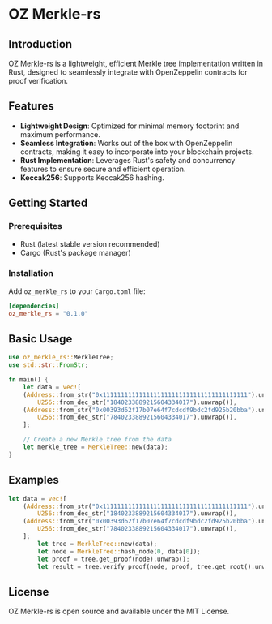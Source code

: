 # OZ Merkle-rs

## Introduction

OZ Merkle-rs is a lightweight, efficient Merkle tree implementation written in Rust, designed to seamlessly integrate with OpenZeppelin contracts for proof verification.

## Features

- **Lightweight Design**: Optimized for minimal memory footprint and maximum performance.
- **Seamless Integration**: Works out of the box with OpenZeppelin contracts, making it easy to incorporate into your blockchain projects.
- **Rust Implementation**: Leverages Rust's safety and concurrency features to ensure secure and efficient operation.
- **Keccak256**: Supports Keccak256 hashing.

## Getting Started

### Prerequisites

- Rust (latest stable version recommended)
- Cargo (Rust's package manager)

### Installation

Add `oz_merkle_rs` to your `Cargo.toml` file:

```toml
[dependencies]
oz_merkle_rs = "0.1.0"
```

## Basic Usage

```rust
use oz_merkle_rs::MerkleTree;
use std::str::FromStr;

fn main() {
    let data = vec![
    (Address::from_str("0x1111111111111111111111111111111111111111").unwrap(),
        U256::from_dec_str("1840233889215604334017").unwrap()),
    (Address::from_str("0x00393d62f17b07e64f7cdcdf9bdc2fd925b20bba").unwrap(),
        U256::from_dec_str("7840233889215604334017").unwrap()),
    ];

    // Create a new Merkle tree from the data
    let merkle_tree = MerkleTree::new(data);
}

```

## Examples

```rust
let data = vec![
    (Address::from_str("0x1111111111111111111111111111111111111111").unwrap(),
        U256::from_dec_str("1840233889215604334017").unwrap()),
    (Address::from_str("0x00393d62f17b07e64f7cdcdf9bdc2fd925b20bba").unwrap(),
        U256::from_dec_str("7840233889215604334017").unwrap()),
    ];
        let tree = MerkleTree::new(data);
        let node = MerkleTree::hash_node(0, data[0]);
        let proof = tree.get_proof(node).unwrap();
        let result = tree.verify_proof(node, proof, tree.get_root().unwrap());
```

## License

OZ Merkle-rs is open source and available under the MIT License.
